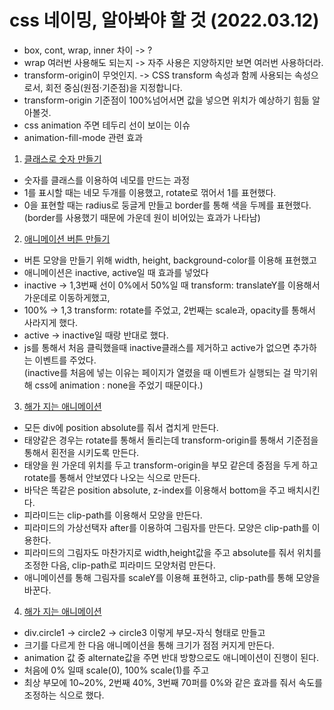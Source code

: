 # css 네이밍, 알아봐야 할 것 (2022.03.12)

- box, cont, wrap, inner 차이 -> ?
- wrap 여러번 사용해도 되는지 -> 자주 사용은 지양하지만 보면 여러번 사용하더라.
- transform-origin이 무엇인지. -> CSS transform 속성과 함께 사용되는 속성으로서, 회전 중심(원점·기준점)을 지정합니다.
- transform-origin 기준점이 100%넘어서면 값을 넣으면 위치가 예상하기 힘듦 알아볼것.
- css animation 주면 테두리 선이 보이는 이슈
- animation-fill-mode 관련 효과

1. [클래스로 숫자 만들기](https://codepen.io/kimTaeHyeong/pen/xxPvgdR)

- 숫자를 클래스를 이용하여 네모를 만드는 과정
- 1를 표시할 때는 네모 두개를 이용했고, rotate로 꺾어서 1를 표현했다.
- 0을 표현할 때는 radius로 둥글게 만들고 border를 통해 색을 두께를 표현했다.(border를 사용했기 때문에 가운데 원이 비어있는 효과가 나타남)

2. [애니메이션 버튼 만들기](https://codepen.io/kimTaeHyeong/pen/xxPvgdR)

- 버튼 모양을 만들기 위해 width, height, background-color를 이용해 표현했고
- 애니메이션은 inactive, active일 때 효과를 넣었다
- inactive -> 1,3번째 선이 0%에서 50%일 때 transform: translateY를 이용해서 가운데로 이동하게했고,
- 100% -> 1,3 transform: rotate를 주었고, 2번째는 scale과, opacity를 통해서 사라지게 했다.
- active -> inactive일 때랑 반대로 했다.
- js를 통해서 처음 클릭했을때 inactive클래스를 제거하고 active가 없으면 추가하는 이벤트를 주었다. <br>(inactive를 처음에 넣는 이유는 페이지가 열렸을 때 이벤트가 실행되는 걸 막기위해 css에 animation : none을 주었기 때문이다.)

3. [해가 지는 애니메이션](https://codepen.io/kimTaeHyeong/pen/eYymzaw?editors=1100)

- 모든 div에 position absolute를 줘서 겹치게 만든다.
- 태양같은 경우는 rotate를 통해서 돌리는데 transform-origin를 통해서 기준점을 통해서 횐전을 시키도록 만든다.
- 태양을 원 가운데 위치를 두고 transform-origin을 부모 같은데 중점을 두게 하고 rotate를 통해서 안보였다 나오는 식으로 만든다.
- 바닥은 똑같은 position absolute, z-index를 이용해서 bottom을 주고 배치시킨다.
- 피라미드는 clip-path를 이용해서 모양을 만든다.
- 피라미드의 가상선택자 after를 이용하여 그림자를 만든다. 모양은 clip-path를 이용한다.
- 피라미드의 그림자도 마찬가지로 width,height값을 주고 absolute를 줘서 위치를 조정한 다음, clip-path로 피라미드 모양처럼 만든다.
- 애니메이션를 통해 그림자를 scaleY를 이용해 표현하고, clip-path를 통해 모양을 바꾼다.

4. [해가 지는 애니메이션](https://codepen.io/kimTaeHyeong/pen/MWryrwE?editors=1100)

- div.circle1 -> circle2 -> circle3 이렇게 부모-자식 형태로 만들고
- 크기를 다르게 한 다음 애니메이션을 통해 크기가 점점 커지게 만든다.
- animation 값 중 alternate값을 주면 반대 방향으로도 애니메이션이 진행이 된다.
- 처음에 0% 일때 scale(0), 100% scale(1)를 주고
- 최상 부모에 10~20%, 2번째 40%, 3번째 70퍼를 0%와 같은 효과를 줘서 속도를 조정하는 식으로 했다.
